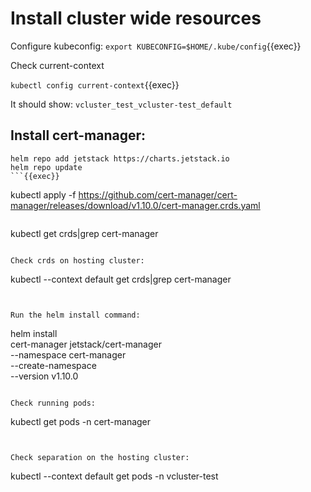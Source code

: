 # Install cluster wide resources

Configure kubeconfig:
`export KUBECONFIG=$HOME/.kube/config`{{exec}}

Check current-context

`kubectl config current-context`{{exec}}

It should show: `vcluster_test_vcluster-test_default`

## Install cert-manager:

```
helm repo add jetstack https://charts.jetstack.io
helm repo update
```{{exec}}

```
kubectl apply -f https://github.com/cert-manager/cert-manager/releases/download/v1.10.0/cert-manager.crds.yaml
```{{exec}}

```
kubectl get crds|grep cert-manager
```{{exec}}

Check crds on hosting cluster:

```
kubectl --context default get crds|grep cert-manager
```{{exec}}


Run the helm install command:

```
helm install \
  cert-manager jetstack/cert-manager \
  --namespace cert-manager \
  --create-namespace \
  --version v1.10.0
```{{exec}}

Check running pods:

```
kubectl get pods -n cert-manager
```{{exec}}


Check separation on the hosting cluster:
```
kubectl --context default get pods -n vcluster-test
```{{exec}}